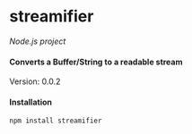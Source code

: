 streamifier
===========

_Node.js project_

#### Converts a Buffer/String to a readable stream ####

Version: 0.0.2

#### Installation ####

```
npm install streamifier
```